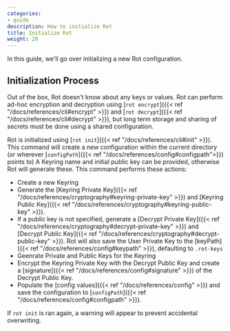 ```yaml
---
categories:
- guide
description: How to initialize Rot
title: Initialize Rot
weight: 20
---
```


In this guide, we'll go over initializing a new Rot configuration.

## Initialization Process

Out of the box, Rot doesn't know about any keys or values.  Rot can perform ad-hoc encryption and decryption using [`rot encrypt`]({{< ref "/docs/references/cli#encrypt" >}}) and [`rot decrypt`]({{< ref "/docs/references/cli#decrypt" >}}), but long term storage and sharing of secrets must be done using a shared configuration.

Rot is initialized using [`rot init`]({{< ref "/docs/references/cli#init" >}}).  This command will create a new configuration within the current directory (or wherever [`configPath`]({{< ref "/docs/references/config#configpath">}}) points to)  A Keyring name and initial public key can be provided, otherwise Rot will generate these.  This command performs these actions:

- Create a new Keyring
- Generate the [Keyring Private Key]({{< ref "/docs/references/cryptography#keyring-private-key" >}}) and [Keyring Public Key]({{< ref "/docs/references/cryptography#keyring-public-key" >}}).
- If a public key is not specified, generate a [Decrypt Private Key]({{< ref "/docs/references/cryptography#decrypt-private-key" >}}) and [Decrypt Public Key]({{< ref "/docs/references/cryptography#decrypt-public-key" >}}).  Rot will also save the User Private Key to the [keyPath]({{< ref "/docs/references/config#keypath" >}}), defaulting to `.rot-keys`
- Geenrate Private and Public Keys for the Keyring
- Encrypt the Keyring Private Key with the Decrypt Public Key and create a [signature]({{< ref "/docs/references/config#signature" >}}) of the Decrypt Public Key.
- Populate the [config values]({{< ref "/docs/references/config" >}}) and save the configuration to [`configPath`]({{< ref "/docs/references/config#configpath" >}}).

If `rot init` is ran again, a warning will appear to prevent accidental overwriting.
